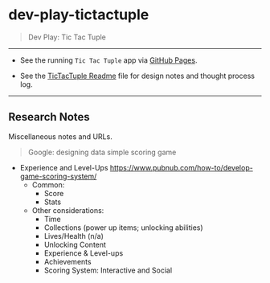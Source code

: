 # dev-play-tictactuple

> Dev Play: Tic Tac Tuple

-----

- See the running `Tic Tac Tuple` app via [GitHub Pages](https://kdcinfo.github.io/dev-play/tic-tac-tuple).

- See the [TicTacTuple Readme](readme_tictactoe.md) file for design notes and thought process log.

-----

## Research Notes

Miscellaneous notes and URLs.

> Google: designing data simple scoring game

- Experience and Level-Ups
	https://www.pubnub.com/how-to/develop-game-scoring-system/
	- Common:
		- Score
		- Stats
	- Other considerations:
		- Time
		- Collections (power up items; unlocking abilities)
		- Lives/Health (n/a)
		- Unlocking Content
		- Experience & Level-ups
		- Achievements
		- Scoring System: Interactive and Social
